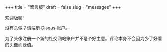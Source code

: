 +++
title = "留言板"
draft = false
slug = "messages"
+++

欢迎版聊!

~~没有头像？请注册 Disqus 账户。~~

为了头像注册一个新的社交网站账户并不是个好主意。评论本身不会因为少了好看的头像而贬值。